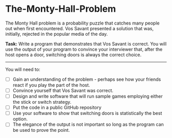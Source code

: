 # The-Monty-Hall-Problem

The Monty Hall problem is a probability puzzle that catches many people out when first encountered. Vos Savant presented a solution that was, initially, rejected in the popular media of the day.

**Task:**
Write a program that demonstrates that Vos Savant is correct. You will use the output of your program to convince your interviewer that, after the host opens a door, switching doors is always the correct choice.

---

You will need to:

- [ ] Gain an understanding of the problem - perhaps see how your friends react if you play the part of the host.
- [ ] Convince yourself that Vos Savant was correct.
- [ ] Design and write software that will run sample games employing either the stick or switch strategy.
- [ ] Put the code in a public GitHub repository
- [ ] Use your software to show that switching doors is statistically the best option.
- [ ] The elegance of the output is not important so long as the program can be used to prove the point.
